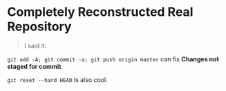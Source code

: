# Completely Reconstructed Real Repository
> I said it.

`git add -A; git commit -a; git push origin master` can fix **Changes not staged for commit**.

`git reset --hard HEAD` is also cool.
